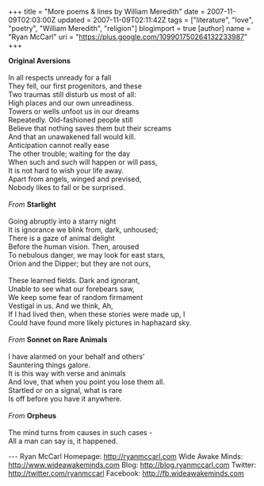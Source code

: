 +++
title = "More poems & lines by William Meredith"
date = 2007-11-09T02:03:00Z
updated = 2007-11-09T02:11:42Z
tags = ["literature", "love", "poetry", "William Meredith", "religion"]
blogimport = true
[author]
	name = "Ryan McCarl"
	uri = "https://plus.google.com/109901750264132233987"
+++

<strong>Original Aversions</strong><br /><br />In all respects unready for a fall<br />They fell, our first progenitors, and these<br />Two traumas still disturb us most of all:<br />High places and our own unreadiness.<br />Towers or wells unfoot us in our dreams<br />Repeatedly. Old-fashioned people still<br />Believe that nothing saves them but their screams<br />And that an unawakened fall would kill.<br />Anticipation cannot really ease<br />The other trouble; waiting for the day<br />When such and such will happen or will pass,<br />It is not hard to wish your life away.<br />Apart from angels, winged and prevised,<br />Nobody likes to fall or be surprised.<br /><br /><em>From</em> <strong>Starlight</strong><br /><br />Going abruptly into a starry night<br />It is ignorance we blink from, dark, unhoused;<br />There is a gaze of animal delight<br />Before the human vision. Then, aroused<br />To nebulous danger, we may look for east stars,<br />Orion and the Dipper; but they are not ours,<br /><br />These learned fields. Dark and ignorant,<br />Unable to see what our forebears saw,<br />We keep some fear of random firmament<br />Vestigal in us. And we think, Ah,<br />If I had lived then, when these stories were made up, I<br />Could have found more likely pictures in haphazard sky.<br /><br /><em>From</em> <strong>Sonnet on Rare Animals</strong><br /><br />I have alarmed on your behalf and others'<br />Sauntering things galore.<br />It is this way with verse and animals<br />And love, that when you point you lose them all.<br />Startled or on a signal, what is rare<br />Is off before you have it anywhere.<br /><br /><em>From</em> <strong>Orpheus</strong><br /><br />The mind turns from causes in such cases -<br />All a man can say is, it happened.<div class="blogger-post-footer">---
Ryan McCarl
Homepage: http://ryanmccarl.com
Wide Awake Minds: http://www.wideawakeminds.com
Blog: http://blog.ryanmccarl.com
Twitter: http://twitter.com/ryanmccarl
Facebook: http://fb.wideawakeminds.com</div>

